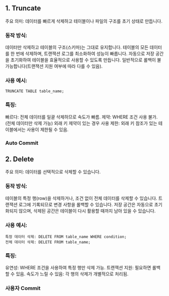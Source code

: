 ## 1. Truncate
주요 의미: 데이터를 빠르게 삭제하고 테이블이나 파일의 구조를 초기 상태로 만듭니다.
### 동작 방식:
데이터만 삭제하고 테이블의 구조(스키마)는 그대로 유지합니다.
테이블의 모든 데이터를 한 번에 삭제하며, 트랜잭션 로그를 최소화하여 성능이 빠릅니다.
자동으로 저장 공간을 초기화하여 테이블을 효율적으로 사용할 수 있도록 만듭니다.
일반적으로 롤백이 불가능합니다(트랜잭션 지원 여부에 따라 다를 수 있음).
### 사용 예시:
```TRUNCATE TABLE table_name;```
### 특징:
빠르다: 전체 데이터를 일괄 삭제하므로 속도가 빠름.
제약: WHERE 조건 사용 불가. (전체 데이터만 삭제 가능)
외래 키 제약이 있는 경우 사용 제한: 외래 키 참조가 있는 테이블에서는 사용이 제한될 수 있음.

### Auto Commit


## 2. Delete
주요 의미: 데이터를 선택적으로 삭제할 수 있습니다.
### 동작 방식:
테이블의 특정 행(row)을 삭제하거나, 조건 없이 전체 데이터를 삭제할 수 있습니다.
트랜잭션 로그에 기록되므로 변경 사항을 롤백할 수 있습니다.
저장 공간은 자동으로 초기화되지 않으며, 삭제된 공간은 테이블이 다시 활용할 때까지 남아 있을 수 있습니다.
### 사용 예시:
```
특정 데이터 삭제: DELETE FROM table_name WHERE condition;
전체 데이터 삭제: DELETE FROM table_name;
```
### 특징:
유연성: WHERE 조건을 사용하여 특정 행만 삭제 가능.
트랜잭션 지원: 필요하면 롤백할 수 있음.
속도가 느릴 수 있음: 각 행의 삭제가 개별적으로 처리됨.

### 사용자 Commit
